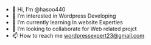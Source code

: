 - 👋 Hi, I’m @hasoo440
- 👀 I’m interested in Wordpress Developing
- 🌱 I’m currently learning In website Experties
- 💞️ I’m looking to collaborate for Web related projct
- 📫 How to reach me wordpressexpert23@gmail.com

<!---
hasoo440/hasoo440 is a ✨ special ✨ repository because its `README.md` (this file) appears on your GitHub profile.
You can click the Preview link to take a look at your changes.
--->
